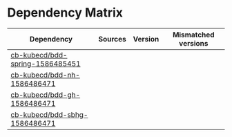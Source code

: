 # Dependency Matrix

Dependency | Sources | Version | Mismatched versions
---------- | ------- | ------- | -------------------
[cb-kubecd/bdd-spring-1586485451](https://github.com/cb-kubecd/bdd-spring-1586485451.git) |  | []() | 
[cb-kubecd/bdd-nh-1586486471](https://github.com/cb-kubecd/bdd-nh-1586486471.git) |  | []() | 
[cb-kubecd/bdd-gh-1586486471](https://github.com/cb-kubecd/bdd-gh-1586486471.git) |  | []() | 
[cb-kubecd/bdd-sbhg-1586486471](https://github.com/cb-kubecd/bdd-sbhg-1586486471.git) |  | []() | 
